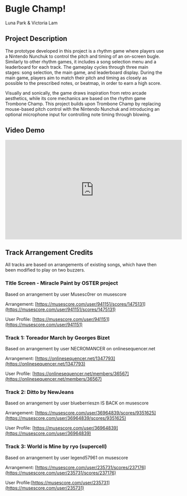 # Bugle Champ!
Luna Park & Victoria Lam

## Project Description
The prototype developed in this project is a rhythm game where players use a Nintendo Nunchuk to control the pitch and timing of an on-screen bugle. Similarly to other rhythm games, it includes a song selection menu and a leaderboard for each track. The gameplay cycles through three main stages: song selection, the main game, and leaderboard display. During the main game, players aim to match their pitch and timing as closely as possible to the prescribed notes, or beatmap, in order to earn a high score.

Visually and sonically, the game draws inspiration from retro arcade aesthetics, while its core mechanics are based on the rhythm game Trombone Champ. This project builds upon Trombone Champ by replacing mouse-based pitch control with the Nintendo Nunchuk and introducing an optional microphone input for controlling note timing through blowing.

## Video Demo
<iframe width="560" height="315" src="https://www.youtube.com/embed/wubIUXXSRbA?si=0LxykFJFqGcmzSU8" title="YouTube video player" frameborder="0" allow="accelerometer; autoplay; clipboard-write; encrypted-media; gyroscope; picture-in-picture; web-share" referrerpolicy="strict-origin-when-cross-origin" allowfullscreen></iframe>

## Track Arrangement Credits
All tracks are based on arrangements of existing songs, which have then been modified to play on two buzzers.

### Title Screen - Miracle Paint by OSTER project 
Based on arrangement by user Musesc0rer on musescore

Arrangement: [https://musescore.com/user/941151/scores/1475131](https://musescore.com/user/941151/scores/1475131)

User Profile: [https://musescore.com/user/941151](https://musescore.com/user/941151)


### Track 1: Toreador March by Georges Bizet
Based on arrangement by user NECROMANCER on onlinesequencer.net

Arrangement: [https://onlinesequencer.net/1347793](https://onlinesequencer.net/1347793)


User Profile: [https://onlinesequencer.net/members/36567](https://onlinesequencer.net/members/36567)

### Track 2: Ditto by NewJeans
Based on arrangement by user blueberrieszn IS BACK on musescore 

Arrangement: [https://musescore.com/user/36964839/scores/9351625](https://musescore.com/user/36964839/scores/9351625)


User Profile: [https://musescore.com/user/36964839](https://musescore.com/user/36964839)


### Track 3: World is Mine by ryo (supercell) 
Based on arrangement by user legend57961 on musescore

Arrangement: [https://musescore.com/user/235731/scores/237176](https://musescore.com/user/235731/scores/237176)

User Profile:[https://musescore.com/user/235731](https://musescore.com/user/235731)

